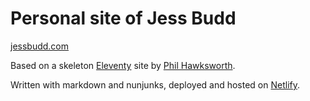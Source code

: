# Personal site of Jess Budd

[jessbudd.com](https://jessbudd.com)

Based on a skeleton [Eleventy](https://github.com/philhawksworth/eleventyone) site by [Phil Hawksworth](https://twitter.com/philhawksworth). 

Written with markdown and nunjunks, deployed and hosted on [Netlify](https://www.netlify.com/).
